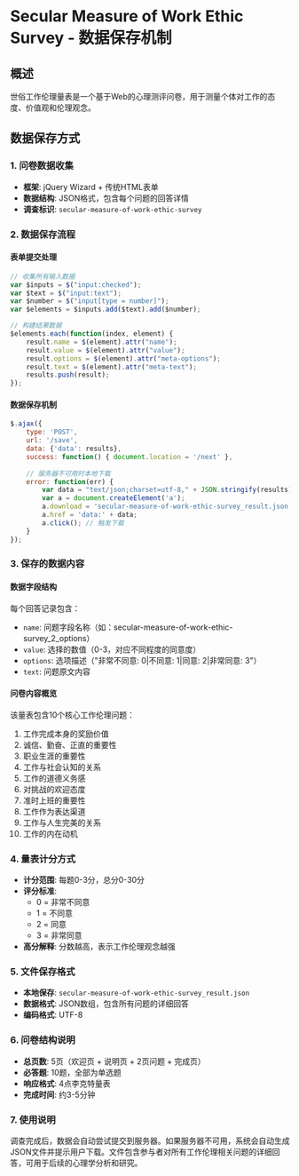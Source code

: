 # Secular Measure of Work Ethic Survey - 数据保存机制

## 概述
世俗工作伦理量表是一个基于Web的心理测评问卷，用于测量个体对工作的态度、价值观和伦理观念。

## 数据保存方式

### 1. 问卷数据收集
- **框架**: jQuery Wizard + 传统HTML表单
- **数据结构**: JSON格式，包含每个问题的回答详情
- **调查标识**: `secular-measure-of-work-ethic-survey`

### 2. 数据保存流程

#### 表单提交处理
```javascript
// 收集所有输入数据
var $inputs = $("input:checked");
var $text = $("input:text");  
var $number = $("input[type = number]");
var $elements = $inputs.add($text).add($number);

// 构建结果数据
$elements.each(function(index, element) {
    result.name = $(element).attr("name");
    result.value = $(element).attr("value");
    result.options = $(element).attr("meta-options");
    result.text = $(element).attr("meta-text");
    results.push(result);
});
```

#### 数据保存机制
```javascript
$.ajax({
    type: 'POST',
    url: '/save',
    data: {'data': results},
    success: function() { document.location = '/next' },
    
    // 服务器不可用时本地下载
    error: function(err) {
        var data = "text/json;charset=utf-8," + JSON.stringify(results);
        var a = document.createElement('a');
        a.download = 'secular-measure-of-work-ethic-survey_result.json';
        a.href = 'data:' + data;
        a.click(); // 触发下载
    }
});
```

### 3. 保存的数据内容

#### 数据字段结构
每个回答记录包含：
- `name`: 问题字段名称（如：secular-measure-of-work-ethic-survey_2_options）
- `value`: 选择的数值（0-3，对应不同程度的同意度）
- `options`: 选项描述（"非常不同意: 0|不同意: 1|同意: 2|非常同意: 3"）
- `text`: 问题原文内容

#### 问卷内容概览
该量表包含10个核心工作伦理问题：
1. 工作完成本身的奖励价值
2. 诚信、勤奋、正直的重要性
3. 职业生涯的重要性
4. 工作与社会认知的关系
5. 工作的道德义务感
6. 对挑战的欢迎态度
7. 准时上班的重要性
8. 工作作为表达渠道
9. 工作与人生完美的关系
10. 工作的内在动机

### 4. 量表计分方式
- **计分范围**: 每题0-3分，总分0-30分
- **评分标准**: 
  - 0 = 非常不同意
  - 1 = 不同意  
  - 2 = 同意
  - 3 = 非常同意
- **高分解释**: 分数越高，表示工作伦理观念越强

### 5. 文件保存格式
- **本地保存**: `secular-measure-of-work-ethic-survey_result.json`
- **数据格式**: JSON数组，包含所有问题的详细回答
- **编码格式**: UTF-8

### 6. 问卷结构说明
- **总页数**: 5页（欢迎页 + 说明页 + 2页问题 + 完成页）
- **必答题**: 10题，全部为单选题
- **响应格式**: 4点李克特量表
- **完成时间**: 约3-5分钟

### 7. 使用说明
调查完成后，数据会自动尝试提交到服务器。如果服务器不可用，系统会自动生成JSON文件并提示用户下载。文件包含参与者对所有工作伦理相关问题的详细回答，可用于后续的心理学分析和研究。
